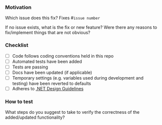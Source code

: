 ### Motivation

Which issue does this fix? Fixes #`issue number`

If no issue exists, what is the fix or new feature? Were there any reasons to fix/implement things that are not obvious?

### Checklist

- [ ] Code follows coding conventions held in this repo
- [ ] Automated tests have been added
- [ ] Tests are passing
- [ ] Docs have been updated (if applicable)
- [ ] Temporary settings (e.g. variables used during development and testing) have been reverted to defaults
- [ ] Adheres to [.NET Design Guidelines](https://docs.microsoft.com/en-us/dotnet/standard/design-guidelines/)

### How to test

What steps do you suggest to take to verify the correctness of the added/updated functionality?
